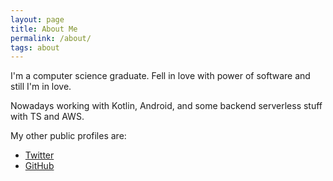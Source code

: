 ```yaml
---
layout: page
title: About Me
permalink: /about/
tags: about
---
```


I'm a computer science graduate. Fell in love with power of software and still I'm in love. 

Nowadays working with Kotlin, Android, and some backend serverless stuff with TS and AWS.

My other public profiles are:

* [Twitter](https://twitter.com/uberbinge)
* [GitHub](http://github.com/uberbinge)
